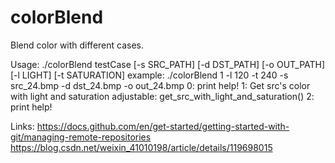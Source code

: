 # colorBlend
Blend color with different cases.

Usage: ./colorBlend testCase [-s SRC_PATH] [-d DST_PATH] [-o OUT_PATH] [-l LIGHT] [-t SATURATION]
        example: ./colorBlend 1 -l 120 -t 240 -s src_24.bmp -d dst_24.bmp -o out_24.bmp
        0: print help!
        1: Get src's color with light and saturation adjustable: get_src_with_light_and_saturation()
        2: print help!

Links:
    https://docs.github.com/en/get-started/getting-started-with-git/managing-remote-repositories
    https://blog.csdn.net/weixin_41010198/article/details/119698015